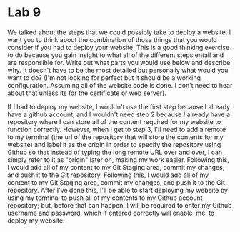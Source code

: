 # Lab 9

We talked about the steps that we could possibly take to deploy a website. I want you to think about the combination of those things that you would consider if you had to deploy your website. This is a good thinking exercise to do because you gain insight to what all of the different steps entail and are responsible for. Write out what parts you would use below and describe why. It doesn't have to be the most detailed but personally what would you want to do? (I'm not looking for perfect but it should be a working configuration. Assuming all of the website code is done. I don't need to hear about that unless its for the certificate or web server).

<!-- Answer Down Here -->
If I had to deploy my website, I wouldn't use the first step because I already have a github account, and I wouldn't need step 2 because I already have a repository where I can store all of the content required for my website to function correctly. However, when I get to step 3, I'll need to add a remote to my terminal (the url of the repository that will store the contents for my website) and label it as the origin in order to specify the repository using Github so that instead of typing the long remote URL over and over, I can simply refer to it as "origin" later on, making my work easier. Following this, I would add all of my content to my Git Staging area, commit my changes, and push it to the Git repository. Following this, I would add all of my content to my Git Staging area, commit my changes, and push it to the Git repository. After I've done this, I'll be able to start deploying my website by using my terminal to push all of my contents to my Github account repository; but, before that can happen, I will be required to enter my Github username and password, which if entered correctly will enable  me  to deploy my website.
